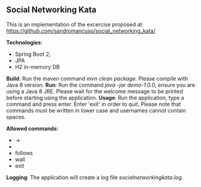 Social Networking Kata
----------------------
This is an implementation of the excercise proposed at:
https://github.com/sandromancuso/social_networking_kata/

**Technologies**:
 * Spring Boot 2;
 * JPA
 * H2 in-memory DB

**Build**:
Run the maven command _mvn clean package_.
Please compile with Java 8 version.
**Run**:
Run the command _java -jar demo-1.0.0_, ensure you are using a Java 8 JRE.
Please wait for the welcome message to be printed before starting using the application.
**Usage**:
Run the application, type a command and press enter.
Enter 'exit' in order to quit.
Please note that commands must be written in lower case and usernames cannot contain spaces.

**Allowed commands**:
 * <user name> -> <message>
 * <user name>
 * <user name> follows <another user>
 * <user name> wall
 * exit

**Logging**:
The application will create a log file _socialnetworkingkata.log_.
